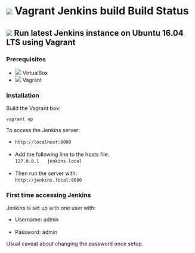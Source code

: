 <!DOCTYPE html>
<html>
  
  <body>
    <h1><img src="https://img.icons8.com/color/48/000000/jenkins.png"/> Vagrant Jenkins build Build Status</h1>
    <h2><img src="https://img.icons8.com/color/48/000000/ubuntu.png"/> Run latest Jenkins instance on Ubuntu 16.04 LTS using Vagrant</h2>

<h3>Prerequisites</h3>
    
<ul>
  <li><img src="https://img.icons8.com/color/48/000000/virtualbox.png"/> VirtualBox</li>
  <li><img src="https://img.icons8.com/windows/32/000000/vagrant.png"/> Vagrant</li>
</ul>

<h3>Installation</h3>
<p>Build the Vagrant box:</p>
    
<code>vagrant up</code>
<br>
<p>To access the Jenkins server:</p>
<ul>
  <li><code>http://localhost:8080</code></li>
  <br>
  <li>Add the following line to the hosts file:<br/><code>127.0.0.1   jenkins.local</code></li>
  <br>
  <li>Then run the server with:<br/><code>http://jenkins.local:8080</code></li>
</ul>

<h3>First time accessing Jenkins</h3>
<p>Jenkins is set up with one user with:</p>
<ul>
  <li>Username: admin</li>
  <br>
  <li>Password: admin</li>
</ul>
<p>Usual caveat about changing the password once setup.</p>
  </body>
</html>
